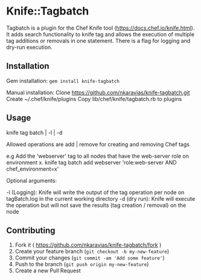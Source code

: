 # Knife::Tagbatch

Tagbatch is a plugin for the Chef Knife tool (https://docs.chef.io/knife.html). It adds search functionality to knife tag and allows the execution of multiple tag additions or removals in one statement. There is a flag for logging and dry-run execution.

## Installation

Gem installation:
  `gem install knife-tagbatch`

Manual installation:
  Clone https://github.com/nkaravias/knife-tagbatch.git
  Create ~/.chef/knife/plugins
  Copy lib/chef/knife/tagbatch.rb to plugins


## Usage

knife tag batch <operation> <tag string> <knife search regexp> | -l | -d 

Allowed operations are add | remove for creating and removing Chef tags

e.g Add the 'webserver' tag to all nodes that have the web-server role on environment x.
knife tag batch add webserver 'role:web-server AND chef_environment=x'

Optional arguments:

-l (Logging): Knife will write the output of the tag operation per node on tagBatch.log in the current working directory
-d (dry run): Knife will execute the operation but will not save the results (tag creation / removal) on the node

## Contributing

1. Fork it ( https://github.com/nkaravias/knife-tagbatch/fork )
2. Create your feature branch (`git checkout -b my-new-feature`)
3. Commit your changes (`git commit -am 'Add some feature'`)
4. Push to the branch (`git push origin my-new-feature`)
5. Create a new Pull Request
